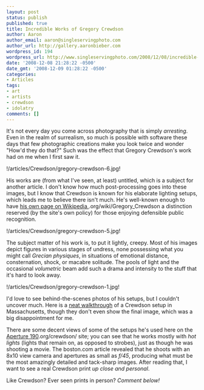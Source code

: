 ```yaml
---
layout: post
status: publish
published: true
title: Incredible Works of Gregory Crewdson
author: Aaron
author_email: aaron@singleservingphoto.com
author_url: http://gallery.aaronbieber.com
wordpress_id: 194
wordpress_url: http://www.singleservingphoto.com/2008/12/08/incredible-works-of-gregory-crewdson/
date: '2008-12-08 21:28:22 -0500'
date_gmt: '2008-12-09 01:28:22 -0500'
categories:
- Articles
tags:
- art
- artists
- crewdson
- idolatry
comments: []
---
```

It's not every day you come across photography that is simply
_arresting_. Even in the realm of surrealism, so much is possible with
software these days that few photographic creations make you look twice
and wonder "How'd they do that?" Such was the effect that Gregory
Crewdson's work had on me when I first saw it.

!/articles/Crewdson/gregory-crewdson-6.jpg!

His works are (from what I've seen, at least) untitled, which is a
subject for another article. I don't know how much post-processing goes
into these images, but I know that Crewdson is known for his elaborate
lighting setups, which leads me to believe there isn't much. He's
well-known enough to have [his own page on
Wikipedia,](http://en.wikipedia).org/wiki/Gregory_Crewdson a distinction
reserved (by the site's own policy) for those enjoying defensible public
recognition.

!/articles/Crewdson/gregory-crewdson-5.jpg!

The subject matter of his work is, to put it lightly, creepy. Most of
his images depict figures in various stages of undress, none possessing
what you might call _Grecian physiques_, in situations of emotional
distance, consternation, shock, or macabre solitude. The pools of light
and the occasional _volumetric_ beam add such a drama and intensity to
the stuff that it's hard to look away.

!/articles/Crewdson/gregory-crewdson-1.jpg!

I'd love to see behind-the-scenes photos of his setups, but I couldn't
uncover much. Here is a [neat
walkthrough](http://www.boston.com/ae/theater_arts/gallery/crewdsonline/)
of a Crewdson setup in Massachusetts, though they don't even show the
final image, which was a big disappointment for me.

There are some decent views of some of the setups he's used here on the
[Aperture 190](http://www.aperture).org/crewdson/ site; you can see that
he works mostly with *hot lights* (lights that remain on, as opposed
to strobes), just as though he was shooting a movie. The boston.com
article revealed that he shoots with an 8x10 view camera and apertures
as small as _f/45_, producing what must be the most amazingly detailed
and tack-sharp images. After reading that, I want to see a real Crewdson
print _up close and personal_.

Like Crewdson? Ever seen prints in person? _Comment below!_
